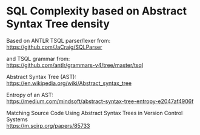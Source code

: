# SQL Complexity based on Abstract Syntax Tree density
Based on ANTLR TSQL parser/lexer from:  
https://github.com/JaCraig/SQLParser

and TSQL grammar from:  
https://github.com/antlr/grammars-v4/tree/master/tsql

Abstract Syntax Tree (AST):  
https://en.wikipedia.org/wiki/Abstract_syntax_tree

Entropy of an AST:  
https://medium.com/mindsoft/abstract-syntax-tree-entropy-e2047af4906f

Matching Source Code Using Abstract Syntax Trees in Version Control Systems  
https://m.scirp.org/papers/85733
